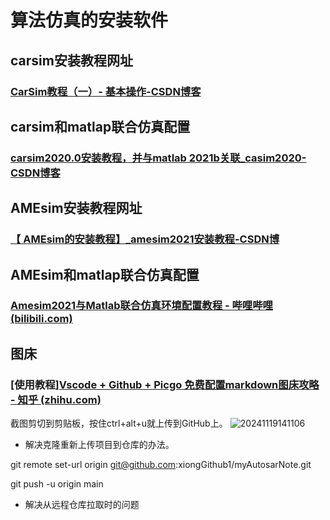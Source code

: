 <!--
 * @Author: qinXiong
 * @Date: 2024-11-18 14:45:53
 * @LastEditors: error: git config user.name & please set dead value or install git&&error: git config user.email & please set dead value or install git
 * @LastEditTime: 2024-11-21 16:18:47
 * @Description: 
-->

# 算法仿真的安装软件

## carsim安装教程网址

### [CarSim教程（一）- 基本操作-CSDN博客](https://blog.csdn.net/YOURUOLI/article/details/127245122)

## carsim和matlap联合仿真配置

### [carsim2020.0安装教程，并与matlab 2021b关联_casim2020-CSDN博客](https://blog.csdn.net/Cynthia_2019/article/details/121953106)

## AMEsim安装教程网址

### [【 AMEsim的安装教程】_amesim2021安装教程-CSDN博](https://blog.csdn.net/weixin_48767862/article/details/132314955)

## AMEsim和matlap联合仿真配置

### [Amesim2021与Matlab联合仿真环境配置教程 - 哔哩哔哩 (bilibili.com)](https://www.bilibili.com/opus/785158539209343001)

## 图床

### [使用教程][Vscode + Github + Picgo 免费配置markdown图床攻略 - 知乎 (zhihu.com)](https://zhuanlan.zhihu.com/p/532669042)

截图剪切到剪贴板，按住ctrl+alt+u就上传到GitHub上。
![20241119141106](https://cdn.jsdelivr.net/gh/xiongGithub1/picGoUpload/image/20241119141106.png)

- 解决克隆重新上传项目到仓库的办法。

git remote set-url origin git@github.com:xiongGithub1/myAutosarNote.git

git push -u origin main

- 解决从远程仓库拉取时的问题


